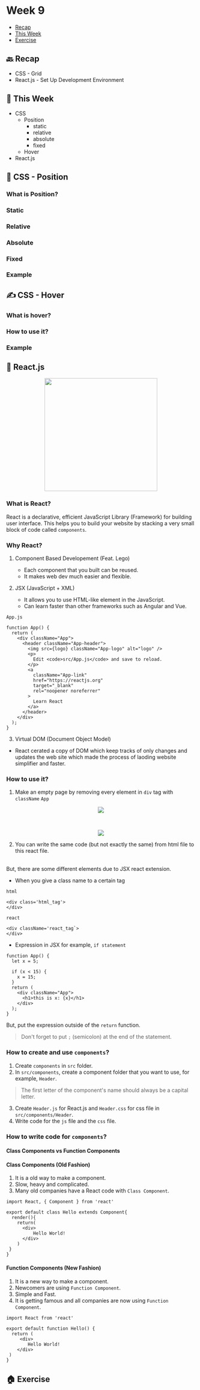 # Week 9

- [Recap]()
- [This Week]()
- [Exercise]()

## 🔙 Recap

- CSS - Grid
- React.js - Set Up Development Environment

## 📖 This Week

- CSS
    - Position
        - static
        - relative
        - absolute
        - fixed
    - Hover
- React.js

## 🧶 CSS - Position

### What is Position?

### Static

### Relative

### Absolute

### Fixed

### Example

## ✍️ CSS - Hover

### What is hover?

### How to use it?

### Example

## 🧔 React.js

<p align='center'><img width='300' src='https://upload.wikimedia.org/wikipedia/commons/thumb/a/a7/React-icon.svg/2300px-React-icon.svg.png' /></p>

### What is React?

React is a declarative, efficient JavaScript Library (Framework) for building user interface. This helps you to build your website by stacking a very small block of code called `components`.

### Why React?

1. Component Based Developement (Feat. Lego)
    - Each component that you built can be reused.
    - It makes web dev much easier and flexible.
    
2. JSX (JavaScript + XML)
    - It allows you to use HTML-like element in the JavaScript.
    - Can learn faster than other frameworks such as Angular and Vue.

`App.js`
```
function App() {
  return (
    <div className="App">
      <header className="App-header">
        <img src={logo} className="App-logo" alt="logo" />
        <p>
          Edit <code>src/App.js</code> and save to reload.
        </p>
        <a
          className="App-link"
          href="https://reactjs.org"
          target="_blank"
          rel="noopener noreferrer"
        >
          Learn React
        </a>
      </header>
    </div>
  );
}
```
3. Virtual DOM (Document Object Model)
  - React cerated a copy of DOM which keep tracks of only changes and updates the web site which made the process of laoding website simplifier and faster.

### How to use it?

1. Make an empty page by removing every element in `div` tag with `className` `App`
<p align='center'><img src='./images/React_start1.png' /></p>
</br>
<p align='center'><img src='./images/React_start2.jpg' /></p>

2. You can write the same code (but not exactly the same) from html file to this react file.
</br>
But, there are some different elements due to JSX react extension.

 - When you give a class name to a certain tag </br>

`html`

```
<div class='html_tag'> 
</div>
```

`react`
``` 
<div className='react_tag`>
</div>
```

  - Expression in JSX
for example, `if statement`

```
function App() {
  let x = 5;

  if (x < 15) {
    x = 15;
  }
  return (
    <div className="App">
      <h1>this is x: {x}</h1>
    </div>
  );
}
```

But, put the expression outside of the `return` function.

> Don't forget to put `;` (semicolon) at the end of the statement.

### How to create and use `components`?

1. Create `components` in `src` folder.
2. In `src/components`, create a component folder that you want to use, for example, `Header`.
> The first letter of the component's name should always be a capital letter.
3. Create `Header.js` for React.js and `Header.css` for css file in `src/components/Header`.
4. Write code for the `js` file and the `css` file.

### How to write code for `components`?

#### Class Components vs Function Components

#### Class Components (Old Fashion)

1. It is a old way to make a component.
2. Slow, heavy and complicated.
3. Many old companies have a React code with `Class Component`.

```
import React, { Component } from 'react'

export default class Hello extends Component{
  render(){
    return(
      <div>
          Hello World!
      </div>
    )
 }
}
```

#### Function Components (New Fashion)

1. It is a new way to make a component.
2. Newcomers are using `Function Component`.
3. Simple and Fast.
4. It is getting famous and all companies are now using `Function Component`.

```
import React from 'react'

export default function Hello() {
  return (
     <div>
        Hello World!
    </div>
 )
}
```

## 🏠 Exercise